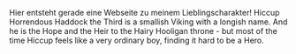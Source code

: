 Hier entsteht gerade eine Webseite zu meinem Lieblingscharakter!
Hiccup Horrendous Haddock the Third is a smallish Viking with a longish name. And he is the Hope and the Heir to the Hairy Hooligan throne - but most of the time Hiccup feels like a very ordinary boy, finding it hard to be a Hero.